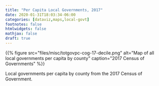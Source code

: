 ```yaml
---
title: "Per Capita Local Governments, 2017"
date: 2020-01-31T18:03:34-06:00
categories: [dataviz,maps,local-govt]
footnotes: false
htmlwidgets: false
mathjax: false
draft: true
---
```


{{% figure src="files/misc/totgovpc-cog-17-decile.png" alt="Map of all local governments per capita by county" caption="2017 Census of Governments" %}}
<!--more-->

Local governments per capita by county from the 2017 Census of Government.
